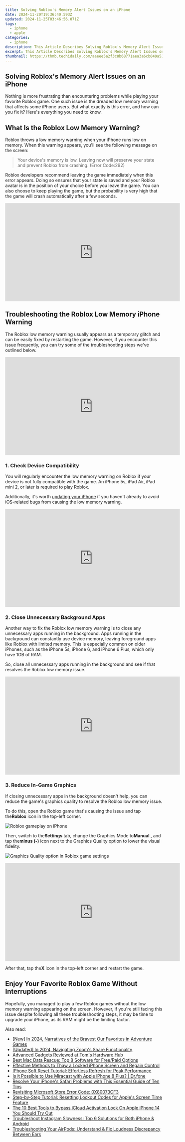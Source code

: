 ```yaml
---
title: Solving Roblox's Memory Alert Issues on an iPhone
date: 2024-11-20T19:36:40.593Z
updated: 2024-11-25T03:46:56.071Z
tags:
  - iphone
  - apple
categories:
  - iphone
description: This Article Describes Solving Roblox's Memory Alert Issues on an iPhone
excerpt: This Article Describes Solving Roblox's Memory Alert Issues on an iPhone
thumbnail: https://thmb.techidaily.com/aaeee5a2f3c8b68771aea3a6cb049a51985742ce0b32853fb4db395a79eb5210.jpg
---
```


## Solving Roblox's Memory Alert Issues on an iPhone

 Nothing is more frustrating than encountering problems while playing your favorite Roblox game. One such issue is the dreaded low memory warning that affects some iPhone users. But what exactly is this error, and how can you fix it? Here's everything you need to know.

## What Is the Roblox Low Memory Warning?

 Roblox throws a low memory warning when your iPhone runs low on memory. When this warning appears, you'll see the following message on the screen:

> Your device's memory is low. Leaving now will preserve your state and prevent Roblox from crashing. (Error Code:292)

 Roblox developers recommend leaving the game immediately when this error appears. Doing so ensures that your state is saved and your Roblox avatar is in the position of your choice before you leave the game. You can also choose to keep playing the game, but the probability is very high that the game will crash automatically after a few seconds.

<!-- affiliate ads begin -->
<iframe width="560" height="315" src="https://www.youtube.com/embed/LaWcXdTn5SE?si=QbxEkX-4a17J5RVs&autoplay=1" title="YouTube video player" frameborder="0" allow="accelerometer; autoplay; clipboard-write; encrypted-media; gyroscope; picture-in-picture; web-share" referrerpolicy="strict-origin-when-cross-origin" allowfullscreen></iframe>
<!-- affiliate ads end -->

## Troubleshooting the Roblox Low Memory iPhone Warning

 The Roblox low memory warning usually appears as a temporary glitch and can be easily fixed by restarting the game. However, if you encounter this issue frequently, you can try some of the troubleshooting steps we've outlined below.

<!-- affiliate ads begin -->
<iframe width="560" height="315" src="https://www.youtube.com/embed/PNw3Lb26wFA?si=5NR1XRVSp41EQYMy&autoplay=1" title="YouTube video player" frameborder="0" allow="accelerometer; autoplay; clipboard-write; encrypted-media; gyroscope; picture-in-picture; web-share" referrerpolicy="strict-origin-when-cross-origin" allowfullscreen></iframe>
<!-- affiliate ads end -->

### 1\. Check Device Compatibility

 You will regularly encounter the low memory warning on Roblox if your device is not fully compatible with the game. An iPhone 5s, iPad Air, iPad mini 2, or later is required to play Roblox.

 Additionally, it's worth [updating your iPhone](https://www.makeuseof.com/tag/update-iphone-ios-apps-data/) if you haven't already to avoid iOS-related bugs from causing the low memory warning.

<!-- affiliate ads begin -->
<iframe width="560" height="315" src="https://www.youtube.com/embed/YezPJZzPJ8Q?si=xF1t4BQHFquzvnzE&autoplay=1" title="YouTube video player" frameborder="0" allow="accelerometer; autoplay; clipboard-write; encrypted-media; gyroscope; picture-in-picture; web-share" referrerpolicy="strict-origin-when-cross-origin" allowfullscreen></iframe>
<!-- affiliate ads end -->

### 2\. Close Unnecessary Background Apps

 Another way to fix the Roblox low memory warning is to close any unnecessary apps running in the background. Apps running in the background can constantly use device memory, leaving foreground apps like Roblox with limited memory. This is especially common on older iPhones, such as the iPhone 5s, iPhone 6, and iPhone 6 Plus, which only have 1GB of RAM.

 So, close all unnecessary apps running in the background and see if that resolves the Roblox low memory issue.

<!-- affiliate ads begin -->
<iframe width="560" height="315" src="https://www.youtube.com/embed/aYH0B2HqcIM?si=3fkoG85L6hAeB4ok&autoplay=1" title="YouTube video player" frameborder="0" allow="accelerometer; autoplay; clipboard-write; encrypted-media; gyroscope; picture-in-picture; web-share" referrerpolicy="strict-origin-when-cross-origin" allowfullscreen></iframe>
<!-- affiliate ads end -->

### 3\. Reduce In-Game Graphics

 If closing unnecessary apps in the background doesn't help, you can reduce the game's graphics quality to resolve the Roblox low memory issue.

 To do this, open the Roblox game that's causing the issue and tap the**Roblox** icon in the top-left corner.

![Roblox gameplay on iPhone](https://static1.makeuseofimages.com/wordpress/wp-content/uploads/2023/11/roblox-icon.jpg)

 Then, switch to the**Settings** tab, change the Graphics Mode to**Manual** , and tap the**minus (-)** icon next to the Graphics Quality option to lower the visual fidelity.

![Graphics Quality option in Roblox game settings](https://static1.makeuseofimages.com/wordpress/wp-content/uploads/2023/11/graphics-quality-option.jpg)

<!-- affiliate ads begin -->
<iframe width="560" height="315" src="https://www.youtube.com/embed/LI9nKlbhnw8?si=uUXFVbuEqXtFHHv0&autoplay=1" title="YouTube video player" frameborder="0" allow="accelerometer; autoplay; clipboard-write; encrypted-media; gyroscope; picture-in-picture; web-share" referrerpolicy="strict-origin-when-cross-origin" allowfullscreen></iframe>
<!-- affiliate ads end -->

 After that, tap the**X** icon in the top-left corner and restart the game.

## Enjoy Your Favorite Roblox Game Without Interruptions

 Hopefully, you managed to play a few Roblox games without the low memory warning appearing on the screen. However, if you're still facing this issue despite following all these troubleshooting steps, it may be time to upgrade your iPhone, as its RAM might be the limiting factor.

<ins class="adsbygoogle"
     style="display:block"
     data-ad-format="autorelaxed"
     data-ad-client="ca-pub-7571918770474297"
     data-ad-slot="1223367746"></ins>

<ins class="adsbygoogle"
     style="display:block"
     data-ad-client="ca-pub-7571918770474297"
     data-ad-slot="8358498916"
     data-ad-format="auto"
     data-full-width-responsive="true"></ins>

<span class="atpl-alsoreadstyle">Also read:</span>
<div><ul>
<li><a href="https://screen-video-capture.techidaily.com/new-in-2024-narratives-of-the-bravest-our-favorites-in-adventure-games/"><u>[New] In 2024, Narratives of the Bravest Our Favorites in Adventure Games</u></a></li>
<li><a href="https://video-capture.techidaily.com/updated-in-2024-navigating-zooms-share-functionality/"><u>[Updated] In 2024, Navigating Zoom's Share Functionality</u></a></li>
<li><a href="https://hardware-tips.techidaily.com/advanced-gadgets-reviewed-at-toms-hardware-hub/"><u>Advanced Gadgets Reviewed at Tom's Hardware Hub</u></a></li>
<li><a href="https://data-wizards.techidaily.com/best-mac-data-rescue-top-8-software-for-freepaid-options/"><u>Best Mac Data Rescue: Top 8 Software for Free/Paid Options</u></a></li>
<li><a href="https://fox-that.techidaily.com/effective-methods-to-thaw-a-locked-iphone-screen-and-regain-control/"><u>Effective Methods to Thaw a Locked iPhone Screen and Regain Control</u></a></li>
<li><a href="https://fox-that.techidaily.com/iphone-soft-reset-tutorial-effortless-refresh-for-peak-performance/"><u>IPhone Soft Reset Tutorial: Effortless Refresh for Peak Performance</u></a></li>
<li><a href="https://screen-mirror.techidaily.com/is-it-possible-to-use-miracast-with-apple-iphone-8-plus-drfone-by-drfone-ios/"><u>Is it Possible to Use Miracast with Apple iPhone 8 Plus? | Dr.fone</u></a></li>
<li><a href="https://fox-that.techidaily.com/resolve-your-iphones-safari-problems-with-this-essential-guide-of-ten-tips/"><u>Resolve Your iPhone's Safari Problems with This Essential Guide of Ten Tips</u></a></li>
<li><a href="https://win11.techidaily.com/revisiting-microsoft-store-error-code-0x80073cf3/"><u>Revisiting Microsoft Store Error Code: 0X80073CF3</u></a></li>
<li><a href="https://fox-that.techidaily.com/step-by-step-tutorial-resetting-lockout-codes-for-apples-screen-time-feature/"><u>Step-by-Step Tutorial: Resetting Lockout Codes for Apple's Screen Time Feature</u></a></li>
<li><a href="https://activate-lock.techidaily.com/the-10-best-tools-to-bypass-icloud-activation-lock-on-apple-iphone-14-you-should-try-out-by-drfone-ios/"><u>The 10 Best Tools to Bypass iCloud Activation Lock On Apple iPhone 14 You Should Try Out</u></a></li>
<li><a href="https://fox-that.techidaily.com/troubleshoot-instagram-slowness-top-6-solutions-for-both-iphone-and-android/"><u>Troubleshoot Instagram Slowness: Top 6 Solutions for Both iPhone & Android</u></a></li>
<li><a href="https://fox-that.techidaily.com/troubleshooting-your-airpods-understand-and-fix-loudness-discrepancy-between-ears/"><u>Troubleshooting Your AirPods: Understand & Fix Loudness Discrepancy Between Ears</u></a></li>
</ul></div>

